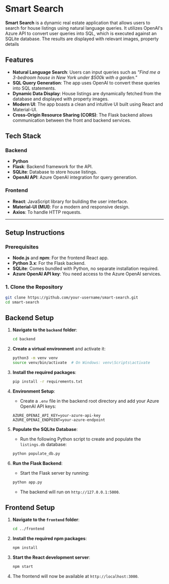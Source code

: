 # Smart Search

**Smart Search** is a dynamic real estate application that allows users to search for house listings using natural language queries. It utilizes OpenAI's Azure API to convert user queries into SQL, which is executed against an SQLite database. The results are displayed with relevant images, property details

## Features
- **Natural Language Search**: Users can input queries such as *"Find me a 3-bedroom house in New York under $500k with a garden."*
- **SQL Query Generation**: The app uses OpenAI to convert these queries into SQL statements.
- **Dynamic Data Display**: House listings are dynamically fetched from the database and displayed with property images.
- **Modern UI**: The app boasts a clean and intuitive UI built using React and Material-UI.
- **Cross-Origin Resource Sharing (CORS)**: The Flask backend allows communication between the front and backend services.


## Tech Stack

### Backend
- **Python**
- **Flask**: Backend framework for the API.
- **SQLite**: Database to store house listings.
- **OpenAI API**: Azure OpenAI integration for query generation.

### Frontend
- **React**: JavaScript library for building the user interface.
- **Material-UI (MUI)**: For a modern and responsive design.
- **Axios**: To handle HTTP requests.

---

## Setup Instructions

### Prerequisites
- **Node.js** and **npm**: For the frontend React app.
- **Python 3.x**: For the Flask backend.
- **SQLite**: Comes bundled with Python, no separate installation required.
- **Azure OpenAI API key**: You need access to the Azure OpenAI services.

### 1. Clone the Repository
```bash
git clone https://github.com/your-username/smart-search.git
cd smart-search
```

## Backend Setup

1. **Navigate to the `backend` folder**:
    ```bash
    cd backend
    ```

2. **Create a virtual environment** and activate it:
    ```bash
    python3 -m venv venv
    source venv/bin/activate  # On Windows: venv\Scripts\activate
    ```

3. **Install the required packages**:
    ```bash
    pip install -r requirements.txt
    ```

4. **Environment Setup**: 
    - Create a `.env` file in the backend root directory and add your Azure OpenAI API keys:

    ```plaintext
    AZURE_OPENAI_API_KEY=your-azure-api-key
    AZURE_OPENAI_ENDPOINT=your-azure-endpoint
    ```

5. **Populate the SQLite Database**:
    - Run the following Python script to create and populate the `listings.db` database:

    ```bash
    python populate_db.py
    ```

6. **Run the Flask Backend**:
    - Start the Flask server by running:

    ```bash
    python app.py
    ```

    - The backend will run on `http://127.0.0.1:5000`.

## Frontend Setup

1. **Navigate to the `frontend` folder**:
    ```bash
    cd ../frontend
    ```

2. **Install the required npm packages**:
    ```bash
    npm install
    ```

3. **Start the React development server**:
    ```bash
    npm start
    ```

4. The frontend will now be available at `http://localhost:3000`.
